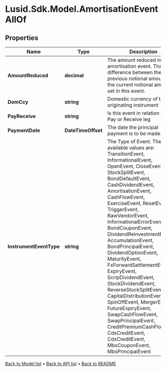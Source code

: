 # Lusid.Sdk.Model.AmortisationEventAllOf

## Properties

Name | Type | Description | Notes
------------ | ------------- | ------------- | -------------
**AmountReduced** | **decimal** | The amount reduced in this amortisation event.  That is, the difference between the previous notional amount and the current notional amount as set in this event. | 
**DomCcy** | **string** | Domestic currency of the originating instrument | 
**PayReceive** | **string** | Is this event in relation to the Pay or Receive leg | 
**PaymentDate** | **DateTimeOffset** | The date the principal payment is to be made. | 
**InstrumentEventType** | **string** | The Type of Event. The available values are: TransitionEvent, InformationalEvent, OpenEvent, CloseEvent, StockSplitEvent, BondDefaultEvent, CashDividendEvent, AmortisationEvent, CashFlowEvent, ExerciseEvent, ResetEvent, TriggerEvent, RawVendorEvent, InformationalErrorEvent, BondCouponEvent, DividendReinvestmentEvent, AccumulationEvent, BondPrincipalEvent, DividendOptionEvent, MaturityEvent, FxForwardSettlementEvent, ExpiryEvent, ScripDividendEvent, StockDividendEvent, ReverseStockSplitEvent, CapitalDistributionEvent, SpinOffEvent, MergerEvent, FutureExpiryEvent, SwapCashFlowEvent, SwapPrincipalEvent, CreditPremiumCashFlowEvent, CdsCreditEvent, CdxCreditEvent, MbsCouponEvent, MbsPrincipalEvent | 

[Back to Model list](../README.md#documentation-for-models) &#8226; [Back to API list](../README.md#documentation-for-api-endpoints) &#8226; [Back to README](../README.md)


